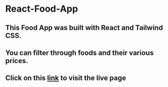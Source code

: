 # React-Food-App
## This Food App was built with React and Tailwind CSS.
## You can filter through foods and their various prices.

## Click on this [link](https://fluppies.netlify.app/) to visit the live page
